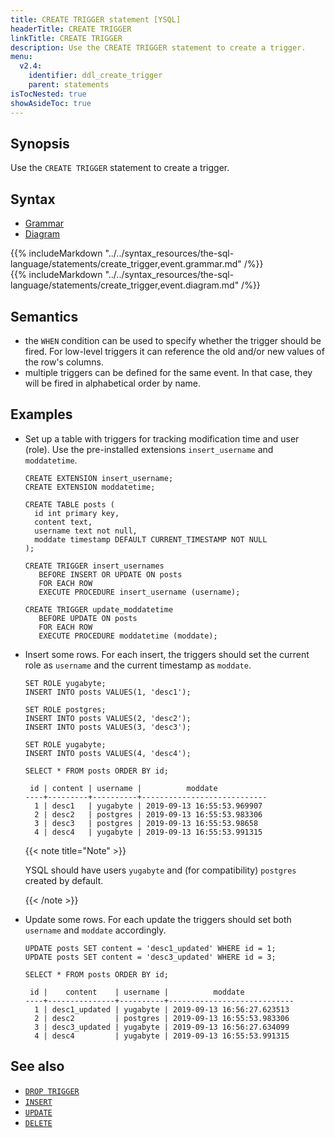 ```yaml
---
title: CREATE TRIGGER statement [YSQL]
headerTitle: CREATE TRIGGER
linkTitle: CREATE TRIGGER
description: Use the CREATE TRIGGER statement to create a trigger.
menu:
  v2.4:
    identifier: ddl_create_trigger
    parent: statements
isTocNested: true
showAsideToc: true
---
```


## Synopsis

Use the `CREATE TRIGGER` statement to create a trigger.

## Syntax

<ul class="nav nav-tabs nav-tabs-yb">
  <li >
    <a href="#grammar" class="nav-link active" id="grammar-tab" data-toggle="tab" role="tab" aria-controls="grammar" aria-selected="true">
      <i class="fas fa-file-alt" aria-hidden="true"></i>
      Grammar
    </a>
  </li>
  <li>
    <a href="#diagram" class="nav-link" id="diagram-tab" data-toggle="tab" role="tab" aria-controls="diagram" aria-selected="false">
      <i class="fas fa-project-diagram" aria-hidden="true"></i>
      Diagram
    </a>
  </li>
</ul>

<div class="tab-content">
  <div id="grammar" class="tab-pane fade show active" role="tabpanel" aria-labelledby="grammar-tab">
    {{% includeMarkdown "../../syntax_resources/the-sql-language/statements/create_trigger,event.grammar.md" /%}}
  </div>
  <div id="diagram" class="tab-pane fade" role="tabpanel" aria-labelledby="diagram-tab">
    {{% includeMarkdown "../../syntax_resources/the-sql-language/statements/create_trigger,event.diagram.md" /%}}
  </div>
</div>

## Semantics

- the `WHEN` condition can be used to specify whether the trigger should be fired. For low-level triggers it can reference the old and/or new values of the row's columns. 
- multiple triggers can be defined for the same event. In that case, they will be fired in alphabetical order by name.

## Examples

- Set up a table with triggers for tracking modification time and user (role).
    Use the pre-installed extensions `insert_username` and `moddatetime`.

    ```plpgsql
    CREATE EXTENSION insert_username;
    CREATE EXTENSION moddatetime;

    CREATE TABLE posts (
      id int primary key,
      content text,
      username text not null,
      moddate timestamp DEFAULT CURRENT_TIMESTAMP NOT NULL
    );

    CREATE TRIGGER insert_usernames
       BEFORE INSERT OR UPDATE ON posts
       FOR EACH ROW
       EXECUTE PROCEDURE insert_username (username);

    CREATE TRIGGER update_moddatetime
       BEFORE UPDATE ON posts
       FOR EACH ROW
       EXECUTE PROCEDURE moddatetime (moddate);
    ```

- Insert some rows.
    For each insert, the triggers should set the current role as `username` and the current timestamp as `moddate`.


    ```plpgsql
    SET ROLE yugabyte;
    INSERT INTO posts VALUES(1, 'desc1');

    SET ROLE postgres;
    INSERT INTO posts VALUES(2, 'desc2');
    INSERT INTO posts VALUES(3, 'desc3');

    SET ROLE yugabyte;
    INSERT INTO posts VALUES(4, 'desc4');

    SELECT * FROM posts ORDER BY id;
    ```

    ```
     id | content | username |          moddate
    ----+---------+----------+----------------------------
      1 | desc1   | yugabyte | 2019-09-13 16:55:53.969907
      2 | desc2   | postgres | 2019-09-13 16:55:53.983306
      3 | desc3   | postgres | 2019-09-13 16:55:53.98658
      4 | desc4   | yugabyte | 2019-09-13 16:55:53.991315
    ```

  {{< note title="Note" >}}

  YSQL should have users `yugabyte` and (for compatibility) `postgres` created by default.

  {{< /note >}}

- Update some rows.
    For each update the triggers should set both `username`  and `moddate` accordingly.

    ```plpgsql
    UPDATE posts SET content = 'desc1_updated' WHERE id = 1;
    UPDATE posts SET content = 'desc3_updated' WHERE id = 3;

    SELECT * FROM posts ORDER BY id;
    ```

    ```
     id |    content    | username |          moddate
    ----+---------------+----------+----------------------------
      1 | desc1_updated | yugabyte | 2019-09-13 16:56:27.623513
      2 | desc2         | postgres | 2019-09-13 16:55:53.983306
      3 | desc3_updated | yugabyte | 2019-09-13 16:56:27.634099
      4 | desc4         | yugabyte | 2019-09-13 16:55:53.991315
    ```

## See also

- [`DROP TRIGGER`](../ddl_drop_trigger)
- [`INSERT`](../dml_insert)
- [`UPDATE`](../dml_update)
- [`DELETE`](../dml_delete)
